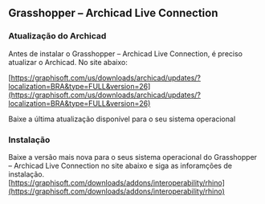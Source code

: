 ## Grasshopper – Archicad Live Connection

### Atualização do Archicad

Antes de instalar o Grasshopper – Archicad Live Connection, é preciso atualizar o Archicad. No site abaixo:

[https://graphisoft.com/us/downloads/archicad/updates/?localization=BRA&type=FULL&version=26](https://graphisoft.com/us/downloads/archicad/updates/?localization=BRA&type=FULL&version=26)

Baixe a última atualização disponível para o seu sistema operacional

### Instalação

Baixe a versão mais nova para o seus sistema operacional do Grasshopper – Archicad Live Connection no site abaixo e siga as inforamções de instalação.
[https://graphisoft.com/downloads/addons/interoperability/rhino](https://graphisoft.com/downloads/addons/interoperability/rhino)



